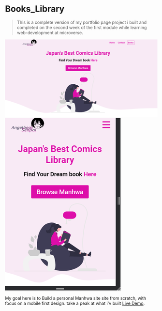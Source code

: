 # Books_Library

> This is a complete version of my portfolio page project i built and completed on the second week of the first module while learning web-development at microverse.

![screenshot](./asset/manhwa.png) ![screenshot](./asset/manhwa%202.png)

My goal here is to Build a personal Manhwa site site from scratch, with focus on a mobile first design. take a peak at what i'v built [Live Demo](https://cynthia-nwannah.github.io/my-Project-portfolio/). 